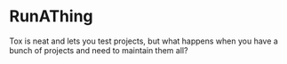 # RunAThing
Tox is neat and lets you test projects, but what happens when you have a bunch of projects and need to maintain them all?
